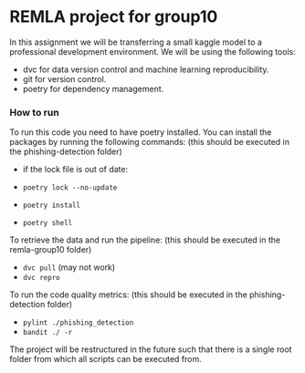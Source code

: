 # REMLA project for group10
In this assignment we will be transferring a small kaggle model to a professional development environment. We will be using the following tools:
- dvc for data version control and machine learning reproducibility.
- git for version control.
- poetry for dependency management.

### How to run
To run this code you need to have poetry installed. 
You can install the packages by running the following commands:
(this should be executed in the phishing-detection folder)

- if the lock file is out of date:
- ```poetry lock --no-update```

- ```poetry install```
- ```poetry shell```

To retrieve the data and run the pipeline:
(this should be executed in the remla-group10 folder)
- ```dvc pull``` (may not work)
- ```dvc repro```

To run the code quality metrics:
(this should be executed in the phishing-detection folder)
- ```pylint ./phishing_detection```
- ```bandit ./ -r```

The project will be restructured in the future such that there is a single root folder from which all scripts can be executed from.
